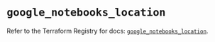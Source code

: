 # `google_notebooks_location`

Refer to the Terraform Registry for docs: [`google_notebooks_location`](https://registry.terraform.io/providers/hashicorp/google-beta/5.27.0/docs/resources/google_notebooks_location).
